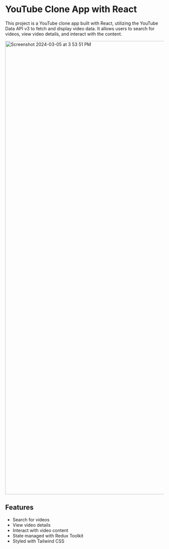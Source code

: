 # YouTube Clone App with React

This project is a YouTube clone app built with React, utilizing the YouTube Data API v3 to fetch and display video data. It allows users to search for videos, view video details, and interact with the content.

<img width="1440" alt="Screenshot 2024-03-05 at 3 53 51 PM" src="https://github.com/thafsi-pv/my-youtube/assets/22377348/00d8d56f-21ed-4a7a-8585-6afbcdbfb830">

## Features

- Search for videos
- View video details
- Interact with video content
- State managed with Redux Toolkit
- Styled with Tailwind CSS
